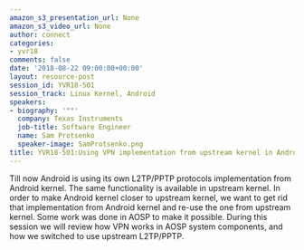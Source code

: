 ```yaml
---
amazon_s3_presentation_url: None
amazon_s3_video_url: None
author: connect
categories:
- yvr18
comments: false
date: '2018-08-22 09:00:00+00:00'
layout: resource-post
session_id: YVR18-501
session_track: Linux Kernel, Android
speakers:
- biography: '""'
  company: Texas Instruments
  job-title: Software Engineer
  name: Sam Protsenko
  speaker-image: SamProtsenko.png
title: YVR18-501:Using VPN implementation from upstream kernel in Android
---
```


Till now Android is using its own L2TP/PPTP protocols implementation from Android kernel. The same functionality is available in upstream kernel. In order to make Android kernel closer to upstream kernel, we want to get rid that implementation from Android kernel and re-use the one from upstream kernel. Some work was done in AOSP to make it possible. During this session we will review how VPN works in AOSP system components, and how we switched to use upstream L2TP/PPTP.